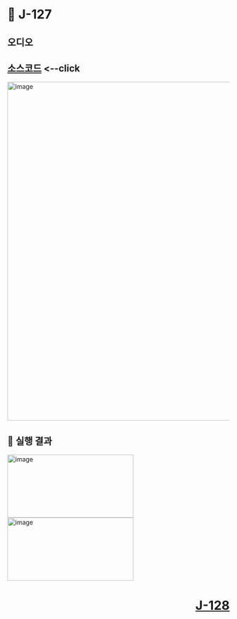 # 📖 J-127

## 오디오

[소스코드](./LineEventEx.java) <--click
---

<img width="651" height="768" alt="image" src="https://github.com/user-attachments/assets/4eebf73b-8189-41b1-a595-ab9675103c10" />

📘 실행 결과
---

<img width="286" height="143" alt="image" src="https://github.com/user-attachments/assets/01683a92-0d7f-4b12-bf86-3d26e4ff79ce" />
<img width="286" height="143" alt="image" src="https://github.com/user-attachments/assets/a4c27135-ba71-4da7-839f-6c7fa3184c08" />

# <p align="right">[J-128](./J_128.md)</p>
